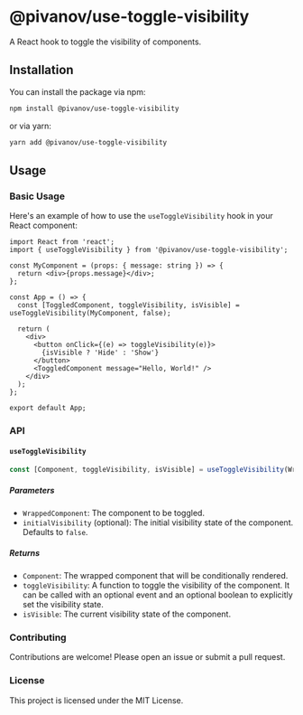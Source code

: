 
# @pivanov/use-toggle-visibility

A React hook to toggle the visibility of components.

## Installation

You can install the package via npm:

```bash
npm install @pivanov/use-toggle-visibility
```

or via yarn:

```bash
yarn add @pivanov/use-toggle-visibility
```

## Usage

### Basic Usage

Here's an example of how to use the `useToggleVisibility` hook in your React component:

```tsx
import React from 'react';
import { useToggleVisibility } from '@pivanov/use-toggle-visibility';

const MyComponent = (props: { message: string }) => {
  return <div>{props.message}</div>;
};

const App = () => {
  const [ToggledComponent, toggleVisibility, isVisible] = useToggleVisibility(MyComponent, false);

  return (
    <div>
      <button onClick={(e) => toggleVisibility(e)}>
        {isVisible ? 'Hide' : 'Show'}
      </button>
      <ToggledComponent message="Hello, World!" />
    </div>
  );
};

export default App;
```

### API

#### `useToggleVisibility`

```typescript
const [Component, toggleVisibility, isVisible] = useToggleVisibility(WrappedComponent, initialVisibility);
```

##### Parameters

- `WrappedComponent`: The component to be toggled.
- `initialVisibility` (optional): The initial visibility state of the component. Defaults to `false`.

##### Returns

- `Component`: The wrapped component that will be conditionally rendered.
- `toggleVisibility`: A function to toggle the visibility of the component. It can be called with an optional event and an optional boolean to explicitly set the visibility state.
- `isVisible`: The current visibility state of the component.

### Contributing

Contributions are welcome! Please open an issue or submit a pull request.

### License

This project is licensed under the MIT License.
